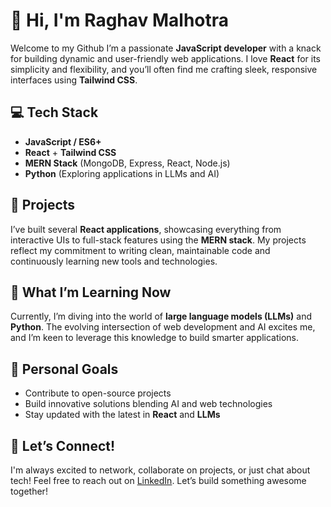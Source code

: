 # 👋 Hi, I'm Raghav Malhotra  

Welcome to my Github  I’m a passionate **JavaScript developer** with a knack for building dynamic and user-friendly web applications. I love **React** for its simplicity and flexibility, and you’ll often find me crafting sleek, responsive interfaces using **Tailwind CSS**.

## 💻 Tech Stack  
- **JavaScript / ES6+**  
- **React** + **Tailwind CSS**  
- **MERN Stack** (MongoDB, Express, React, Node.js)  
- **Python** (Exploring applications in LLMs and AI)  

## 📁 Projects  
I’ve built several **React applications**, showcasing everything from interactive UIs to full-stack features using the **MERN stack**. My projects reflect my commitment to writing clean, maintainable code and continuously learning new tools and technologies.  

## 🚀 What I’m Learning Now  
Currently, I’m diving into the world of **large language models (LLMs)** and **Python**. The evolving intersection of web development and AI excites me, and I’m keen to leverage this knowledge to build smarter applications.

## 🌱 Personal Goals  
- Contribute to open-source projects  
- Build innovative solutions blending AI and web technologies  
- Stay updated with the latest in **React** and **LLMs**  

## 🔗 Let’s Connect!  
I'm always excited to network, collaborate on projects, or just chat about tech! Feel free to reach out on [LinkedIn]([https://www.linkedin.com/in/raghav-malhotra](https://www.linkedin.com/in/thinkraghav/)). Let’s build something awesome together!  
